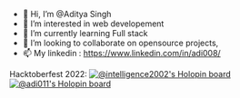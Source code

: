 - 👋 Hi, I’m @Aditya Singh
- 👀 I’m interested in web developement
- 🌱 I’m currently learning Full stack
- 💞️ I’m looking to collaborate on opensource projects,
- 📫 My linkedin : https://www.linkedin.com/in/adi008/

<!---
intelligence2002/intelligence2002 is a ✨ special ✨ repository because its `README.md` (this file) appears on your GitHub profile.
You can click the Preview link to take a look at your changes.
--->
Hacktoberfest 2022:
[![@intelligence2002's Holopin board](https://holopin.me/intelligence2002)](https://holopin.io/@intelligence2002)
[![@adi011's Holopin board](https://holopin.io/api/user/board?user=adi011)](https://holopin.io/@adi011)
